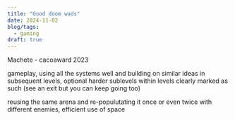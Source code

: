 ```yaml
---
title: "Good doom wads"
date: 2024-11-02
blog/tags:
  - gaming
draft: true
---
```


Machete - cacoaward 2023

gameplay, using all the systems well and building on similar ideas in subsequent levels, optional harder sublevels within levels clearly marked as such (see an exit but you can keep going too)

reusing the same arena and re-populutating it once or even twice with different enemies, efficient use of space